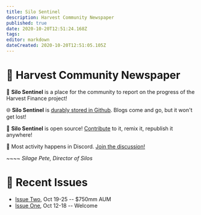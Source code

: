 ```yaml
---
title: Silo Sentinel
description: Harvest Community Newspaper
published: true
date: 2020-10-20T12:51:24.168Z
tags: 
editor: markdown
dateCreated: 2020-10-20T12:51:05.105Z
---
```


# :newspaper: Harvest Community Newspaper
:ear_of_rice: **Silo Sentinel** is a place for the community to report on the progress of the Harvest Finance project!

:globe_with_meridians: **Silo Sentinel** is [durably stored in Github](https://github.com/chainwikinet/wikijs-farm-content). Blogs come and go, but it won't get lost!

:fork_and_knife: **Silo Sentinel** is open source! [Contribute](/contribute) to it, remix it, republish it anywhere!

:seedling: Most activity happens in Discord. [Join the discussion!](https://discord.gg/R5SeTVR)

⁣~~~~ *Silage Pete, Director of Silos*

# :sunflower: Recent Issues

- [Issue Two](2020w43), Oct 19-25 -- $750mm AUM
- [Issue One](2020w42), Oct 12-18 -- Welcome
